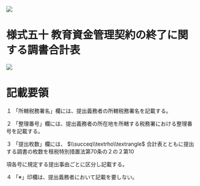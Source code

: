 ![](https://www.nta.go.jp/tmp/02f43550-d76d-40bb-a616-4fbc8c9eaf28/images/91ce3035bf8eb8f5b3629b1a8972c1025cf25954da4f0a319e00b2ff924cd55b.jpg)

# 様式五十 教育資金管理契約の終了に関する調書合計表

![](https://www.nta.go.jp/tmp/02f43550-d76d-40bb-a616-4fbc8c9eaf28/images/70b6f7d87641e2c5084c7160c0323f63c69be6a41d910192350cdc73dda3ae48.jpg)

# 記載要領

１ 「所轄税務署名」欄には、提出義務者の所轄税務署名を記載する。

２ 「整理番号」欄には、提出義務者の所在地を所轄する税務署における整理番号を記載する。

３ 「提出枚数」欄には、 $\\succeq\\textrho\\textrangle$ 合計表とともに提出する調書の枚数を租税特別措置法第70条の２の２第10

項各号に規定する提出事由ごとに区分し記載する。

４ 「※」印欄は、提出義務者において記載を要しない。